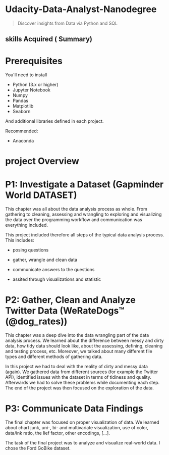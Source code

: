 # Udacity-Data-Analyst-Nanodegree
> Discover insights from Data via Python and SQL

## skills  Acquired ( Summary)

# Prerequisites
You'll need to install

- Python (3.x or higher)
- Jupyter Notebook
- Numpy
- Pandas
- Matplotlib
- Seaborn

And additional libraries defined in each project.

Recommended:
- Anaconda

# project Overview

# P1: Investigate a Dataset (Gapminder World DATASET)

This chapter was all about the data analysis process as whole. From gathering to cleaning, assessing and wrangling to exploring and visualizing the data over the programming workflow and communication was everything included.

This project included therefore all steps of the typical data analysis process. This includes:

- posing questions

- gather, wrangle and clean data

- communicate answers to the questions

- assited through visualizations and statistic






# P2: Gather, Clean and Analyze Twitter Data (WeRateDogs™ (@dog_rates))

This chapter was a deep dive into the data wrangling part of the data analysis process. We learned about the difference between messy and dirty data, how tidy data should look like, about the assessing, defining, cleaning and testing process, etc. Moreover, we talked about many different file types and different methods of gathering data.

In this project we had to deal with the reality of dirty and messy data (again). We gathered data from different sources (for example the Twitter API), identified issues with the dataset in terms of tidiness and quality. Afterwards we had to solve these problems while documenting each step. The end of the project was then focused on the exploration of the data.




# P3: Communicate Data Findings

The final chapter was focused on proper visualization of data. We learned about chart junk, uni-, bi- and multivariate visualization, use of color, data/ink ratio, the lief factor, other encodings, [...].

The task of the final project was to analyze and visualize real-world data. I chose the Ford GoBike dataset.

